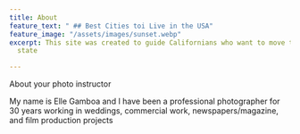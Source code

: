 ```yaml
---
title: About
feature_text: " ## Best Cities toi Live in the USA"
feature_image: "/assets/images/sunset.webp"
excerpt: This site was created to guide Californians who want to move to a more affordable
  state

---
```

About your photo instructor

My name is Elle Gamboa and I have been a professional photographer for 30 years working in weddings, commercial work, newspapers/magazine, and film production projects